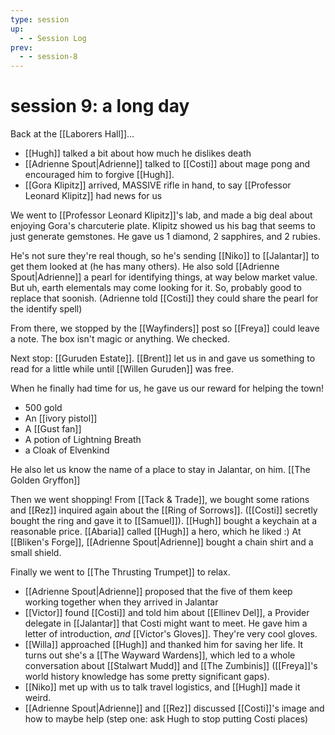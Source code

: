 ```yaml
---
type: session
up:
  - - Session Log
prev:
  - - session-8
---
```


# session 9: a long day

Back at the [[Laborers Hall]]... 
- [[Hugh]] talked a bit about how much he dislikes death
- [[Adrienne Spout|Adrienne]] talked to [[Costi]] about mage pong and encouraged him to forgive [[Hugh]].
- [[Gora Klipitz]] arrived, MASSIVE rifle in hand, to say [[Professor Leonard Klipitz]] had news for us

We went to [[Professor Leonard Klipitz]]'s lab, and made a big deal about enjoying Gora's charcuterie plate. Klipitz showed us his bag that seems to just generate gemstones. He gave us 1 diamond, 2 sapphires, and 2 rubies.

He's not sure they're real though, so he's sending [[Niko]] to [[Jalantar]] to get them looked at (he has many others). He also sold [[Adrienne Spout|Adrienne]] a pearl for identifying things, at way below market value. But uh, earth elementals may come looking for it. So, probably good to replace that soonish. (Adrienne told [[Costi]] they could share the pearl for the identify spell)

From there, we stopped by the [[Wayfinders]] post so [[Freya]] could leave a note. The box isn't magic or anything. We checked.

Next stop: [[Guruden Estate]]. [[Brent]] let us in and gave us something to read for a little while until [[Willen Guruden]] was free. 

When he finally had time for us, he gave us our reward for helping the town!
- 500 gold
- An [[ivory pistol]]
- A [[Gust fan]]
- A potion of Lightning Breath
- a Cloak of Elvenkind

He also let us know the name of a place to stay in Jalantar, on him. [[The Golden Gryffon]]

Then we went shopping! From [[Tack & Trade]], we bought some rations and [[Rez]] inquired again about the [[Ring of Sorrows]]. ([[Costi]] secretly bought the ring and gave it to [[Samuel]]). [[Hugh]] bought a keychain at a reasonable price. [[Abaria]] called [[Hugh]] a hero, which he liked :) At [[Bliken's Forge]], [[Adrienne Spout|Adrienne]] bought a chain shirt and a small shield.

Finally we went to [[The Thrusting Trumpet]] to relax. 
- [[Adrienne Spout|Adrienne]] proposed that the five of them keep working together when they arrived in Jalantar
- [[Victor]] found [[Costi]] and told him about [[Ellinev Del]], a Provider delegate in [[Jalantar]] that Costi might want to meet. He gave him a letter of introduction, *and* [[Victor's Gloves]]. They're very cool gloves.
- [[Willa]] approached [[Hugh]] and thanked him for saving her life. It turns out she's a [[The Wayward Wardens]], which led to a whole conversation about [[Stalwart Mudd]] and  [[The Zumbinis]] ([[Freya]]'s world history knowledge has some pretty significant gaps). 
- [[Niko]] met up with us to talk travel logistics, and [[Hugh]] made it weird.
- [[Adrienne Spout|Adrienne]] and [[Rez]] discussed [[Costi]]'s image and how to maybe help (step one: ask Hugh to stop putting Costi places)


